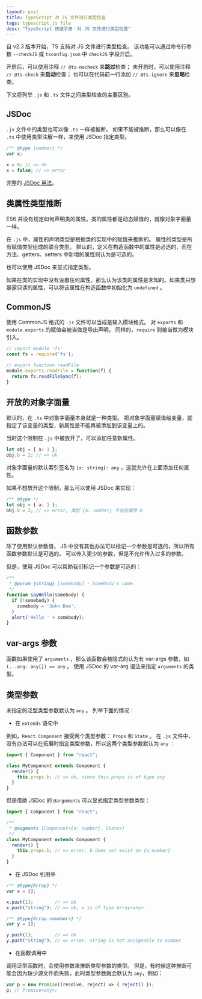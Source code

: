 ```yaml
---
layout: post
title: TypeScript 对 JS 文件进行类型检查
tags: typescript,js file
desc: "TypeScript 快速手册：对 JS 文件进行类型检查"
---
```


自 v2.3 版本开始，TS 支持对 JS 文件进行类型检查。
该功能可以通过命令行参数 `--checkJS` 或 `tsconfig.json` 中 `checkJS` 字段开启。

开启后，可以使用注释 `// @ts-nocheck` 来**跳过**检查；
未开启时，可以使用注释 `// @ts-check` 来**启动**检查；
也可以在代码前一行添加 `// @ts-ignore` 来**忽略**检查。

下文将列举 `.js` 和 `.ts` 文件之间类型检查的主要区别。

## JSDoc

`.js` 文件中的类型也可以像 `.ts` 一样被推断。
如果不能被推断，那么可以像在 `.ts` 中使用类型注解一样，来使用 JSDoc 指定类型。

```js
/** @type {number} */
var x;

x = 0; // => ok
x = false; // => error
```

完整的 [JSDoc 用法](https://github.com/Microsoft/TypeScript/wiki/JSDoc-support-in-JavaScript)。

## 类属性类型推断

ES6 并没有规定如何声明类的属性。类的属性都是动态赋值的，就像对象字面量一样。

在 `.js` 中，属性的声明类型是根据类的实现中的赋值来推断的。
属性的类型是所有赋值类型组成的联合类型。
默认的，定义在构造函数中的属性是必选的，而在方法、getters、setters 中新增的属性则认为是可选的。

也可以使用 JSDoc 来显式指定类型。

如果在类的实现中没有设置任何属性，那么认为该类的属性是未知的。如果类只想暴露只读的属性，可以将该属性在构造函数中初始化为 `undefined` 。

## CommonJS

使用 CommonJS 格式的 `.js` 文件可以当成是输入模块格式。
对 `exports` 和 `module.exports` 的赋值会被当做是导出声明。
同样的，`require` 则被当做为模块引入。

```js
// import module 'fs'
const fs = require('fs');

// export function readFile
module.exports.readFile = function(f) {
  return fs.readFileSync(f);
}
```

## 开放的对象字面量

默认的，在 `.ts` 中对象字面量本身就是一种类型。
把对象字面量赋值给变量，就指定了该变量的类型，新属性是不能再被添加到该变量上的。

当时这个限制在 `.js` 中被放开了，可以添加任意新属性。

```js
let obj = { a: 1 };
obj.b = 2; // => ok
```

对象字面量的默认索引签名为 `[x: string]: any` ，这就允许在上面添加任何属性。

如果不想放开这个限制，那么可以使用 JSDoc 来实现：

```js
/** @type */
let obj = { a: 1 };
obj.b = 2; // => error, 类型 {a: number} 不存在属性 b
```

## 函数参数

除了使用默认参数值， JS 中没有其他办法可以标记一个参数是可选的，所以所有函数参数默认是可选的。
可以传入更少的参数，但是不允许传入过多的参数。

但是，使用 JSDoc 可以帮助我们标记一个参数是可选的：

```js
/**
 * @param {string} [somebody] - Somebody's name.
 */
function sayHello(somebody) {
  if (!somebody) {
    somebody = 'John Doe';
  }
  alert('Hello ' + somebody);
}
```

## var-args 参数

函数如果使用了 `arguments` ，那么该函数会被隐式的认为有 var-args 参数，如 `(...arg: any[]) => any` 。
使用 JSDoc 的 var-arg 语法来指定 `arguments` 的类型。

## 类型参数

未指定的泛型类型参数默认为 `any` 。
列举下面的情况：

* 在 `extends` 语句中

例如，`React.Component` 接受两个类型参数： `Props` 和 `State` 。
在 `.js` 文件中，没有办法可以在拓展时指定类型参数，所以这两个类型参数默认为 `any` ：

```js
import { Component } from "react";

class MyComponent extends Component {
  render() {
    this.props.b; // => ok, since this.props is of type any
  }
}
```

但是借助 JSDoc 的 `@arguments` 可以显式指定类型参数类型：

```js
import { Component } from "react";

/**
 * @augments {Component<{a: number}, State>}
 */
class MyComponent extends Component {
  render() {
    this.props.b; // => error, b does not exist on {a:number}
  }
}
```

* 在 JSDoc 引用中

```js
/** @type{Array} */
var x = [];

x.push(1);        // => ok
x.push("string"); // => ok, x is of type Array<any>

/** @type{Array.<number>} */
var y = [];

y.push(1);        // => ok
y.push("string"); // => error, string is not assignable to number
```

* 在函数调用中

调用泛型函数时，会使用参数来推断类型参数的类型。
但是，有时候这种推断可能会因为缺少源文件而失败，此时类型参数就会默认为 `any`，例如：

```js
var p = new Promise((resolve, reject) => { reject() });
p; // Promise<any>;
```